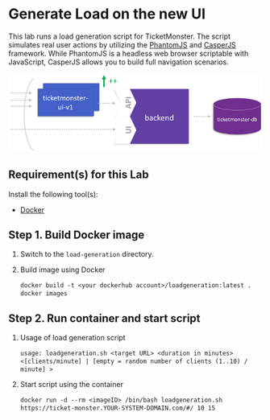 # Generate Load on the new UI

This lab runs a load generation script for TicketMonster. The script simulates real user actions by utilizing the [PhantomJS](http://phantomjs.org/download.html) and [CasperJS](http://casperjs.org/) framework. While PhantomJS is a headless web browser scriptable with JavaScript, CasperJS allows you to build full navigation scenarios.

![scaling_up](../assets/scale_up.png)

## Requirement(s) for this Lab

Install the following tool(s):
* [Docker](https://www.docker.com/community-edition) 

## Step 1. Build Docker image

1. Switch to the `load-generation` directory.

1. Build image using Docker
    ```
    docker build -t <your dockerhub account>/loadgeneration:latest .
    docker images
    ```

## Step 2. Run container and start script
1. Usage of load generation script
    ```
    usage: loadgeneration.sh <target URL> <duration in minutes> <[clients/minute] | [empty = random number of clients (1..10) / minute] >
    ```

1. Start script using the container
    ```
    docker run -d --rm <imageID> /bin/bash loadgeneration.sh https://ticket-monster.YOUR-SYSTEM-DOMAIN.com/#/ 10 15
    ```